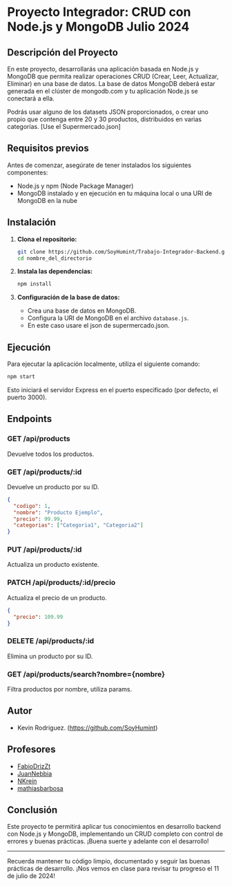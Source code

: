 # Proyecto Integrador: CRUD con Node.js y MongoDB Julio 2024

## Descripción del Proyecto

En este proyecto, desarrollarás una aplicación basada en Node.js y MongoDB que permita realizar operaciones CRUD (Crear, Leer, Actualizar, Eliminar) en una base de datos. La base de datos MongoDB deberá estar generada en el clúster de mongodb.com y tu aplicación Node.js se conectará a ella.

Podrás usar alguno de los datasets JSON proporcionados, o crear uno propio que contenga entre 20 y 30 productos, distribuidos en varias categorías. [Use el Supermercado.json]

## Requisitos previos

Antes de comenzar, asegúrate de tener instalados los siguientes componentes:

- Node.js y npm (Node Package Manager)
- MongoDB instalado y en ejecución en tu máquina local o una URI de MongoDB en la nube

## Instalación

1. **Clona el repositorio:**

   ```bash
   git clone https://github.com/SoyHumint/Trabajo-Integrador-Backend.git
   cd nombre_del_directorio
   ```

2. **Instala las dependencias:**

   ```bash
   npm install
   ```

3. **Configuración de la base de datos:**

   - Crea una base de datos en MongoDB.
   - Configura la URI de MongoDB en el archivo `database.js`.
   - En este caso usare el json de supermercado.json.

## Ejecución

Para ejecutar la aplicación localmente, utiliza el siguiente comando:

```bash
npm start
```

Esto iniciará el servidor Express en el puerto especificado (por defecto, el puerto 3000).

## Endpoints

### GET /api/products

Devuelve todos los productos.

### GET /api/products/:id

Devuelve un producto por su ID.


```json
{
  "codigo": 1,
  "nombre": "Producto Ejemplo",
  "precio": 99.99,
  "categorias": ["Categoria1", "Categoria2"]
}
```

### PUT /api/products/:id

Actualiza un producto existente.

### PATCH /api/products/:id/precio

Actualiza el precio de un producto.

```json
{
  "precio": 109.99
}
```

### DELETE /api/products/:id

Elimina un producto por su ID.

### GET /api/products/search?nombre={nombre}

Filtra productos por nombre, utiliza params.

## Autor
   - Kevin Rodriguez. (https://github.com/SoyHumint)
## Profesores
   - [FabioDrizZt](https://github.com/FabioDrizZt)
   - [JuanNebbia](https://github.com/JuanNebbia)
   - [NKrein](https://github.com/NKrein)
   - [mathiasbarbosa](https://github.com/mathiasbarbosa)

## Conclusión

Este proyecto te permitirá aplicar tus conocimientos en desarrollo backend con Node.js y MongoDB, implementando un CRUD completo con control de errores y buenas prácticas. ¡Buena suerte y adelante con el desarrollo!

---

Recuerda mantener tu código limpio, documentado y seguir las buenas prácticas de desarrollo. ¡Nos vemos en clase para revisar tu progreso el 11 de julio de 2024!